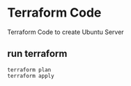 # Terraform Code
Terraform Code to create Ubuntu Server

## run terraform
```
terraform plan
terraform apply
```
